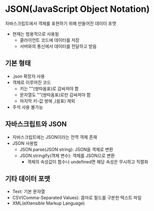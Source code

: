 # JSON(JavaScript Object Notation)

자바스크립트에서 객체를 표현하기 위해 만들어진 데이터 포맷

- 현재는 범용적으로 사용됨
  - 클라이언트 코드에 데이터를 저장
  - 서버와의 통신에서 데이터를 전달하고 받음

## 기본 형태

- .json 확장자 사용
- 객체로 이루어진 코드
  - 키는 ""(쌍따옴표)로 감싸져야 함
  - 문자열도 ""(쌍따옴표)로만 감싸져야 함
  - 마지막 키-값 쌍에 ,(쉼표) 제외
- 주석 사용 불가능

## 자바스크립트와 JSON

- 자바스크립트에는 JSON이라는 전역 객체 존재
- JSON 사용법
  - JSON.parse(JSON string): JSON을 객체로 변환
  - JSON.stringify(객체 변수): 객체를 JSON으로 변환
    - 객체의 속성값이 함수나 undefined면 해당 속성은 무시하고 직렬화

## 기타 데이터 포맷

- Text: 기본 문자열
- CSV(Comma-Separated Values): 콤마로 필드를 구분한 텍스트 파일
- XML(eXtensible Markup Language)
